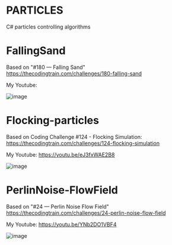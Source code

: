 # PARTICLES
 C# particles controlling algorithms

 # FallingSand

Based on "#180 — Falling Sand" https://thecodingtrain.com/challenges/180-falling-sand

My Youtube:

![image](https://github.com/tltrus/PARTICLES/assets/77125487/6c0a0f0e-4ef4-4ead-b88a-cfe02a2d3407)
 

# Flocking-particles

Based on Coding Challenge #124 - Flocking Simulation: https://thecodingtrain.com/challenges/124-flocking-simulation

My Youtube: https://youtu.be/eJ3fxWAE2B8

![image](https://github.com/tltrus/PARTICLES/assets/77125487/cbdccc35-def0-447f-8ebc-05c2b0ead8ff)


# PerlinNoise-FlowField

Based on "#24 — Perlin Noise Flow Field" https://thecodingtrain.com/challenges/24-perlin-noise-flow-field

My Youtube: https://youtu.be/YNb2DO1VBF4

![image](https://github.com/tltrus/PARTICLES/assets/77125487/b6127539-01bf-4da3-9402-7f5ba9043b2f)
